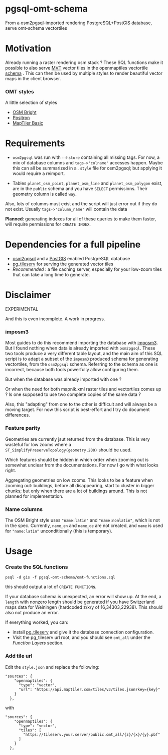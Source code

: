 # pgsql-omt-schema
From a osm2pgsql-imported rendering PostgreSQL+PostGIS database, serve omt-schema vectortiles

# Motivation

Already running a raster rendering osm stack ? These SQL functions make it
possible to also serve 
[MVT](https://docs.mapbox.com/data/tilesets/guides/vector-tiles-standards/)
vector tiles in the openmaptiles vectortile 
[schema](https://openmaptiles.org/schema/) .
This can then be used by multiple styles to render beautiful vector maps in the
client browser.

### OMT styles

A little selection of styles
* [OSM Bright](https://github.com/openmaptiles/osm-bright-gl-style)
* [Positron](https://github.com/openmaptiles/positron-gl-style)
* [MapTiler Basic](https://github.com/openmaptiles/maptiler-basic-gl-style)

# Requirements

* `osm2pgsql` was run with `--hstore` containing all missing tags. For now, a mix
of database columns and `tags->'colname'` accesses happen.
Maybe this can all be summarized in a `.style` file for osm2pgsql; but applying it
would require a reimport.

* Tables `planet_osm_point`, `planet_osm_line` and `planet_osm_polygon` exist,
are in the `public` schema and you have `SELECT` permissions.
Their geometry column is called `way`.


Also, lots of columns must exist and the script will just error out if they do
not exist. Usually `tags->'column_name'` will contain the data


**Planned**: generating indexes for all of these queries to make them faster,
will require permissions for `CREATE INDEX`.

# Dependencies for a full pipeline

* [osm2pgsql](https://github.com/osm2pgsql-dev/osm2pgsql) and a
[PostGIS](https://postgis.net/) enabled PostgreSQL database
* [pg\_tileserv](https://github.com/CrunchyData/pg_tileserv)
for serving the generated vector tiles
* _Recommended_ : a file caching server, especially for your low-zoom tiles that
can take a long time to generate.

# Disclaimer

EXPERIMENTAL


And this is even incomplete. A work in progress.

### imposm3

Most guides to do this recommend importing the database with 
[imposm3](https://github.com/omniscale/imposm3).
But I found nothing when data is already imported with `osm2pgsql`.
These two tools produce a very different table layout, and the main
aim of this SQL script is to adapt a subset of the `imposm3` produced
schema for generating vectortiles, from the `osm2pgsql` schema.
Referring to the schema as one is incorrect, because both tools powerfully
allow configuring them.

But when the database was already imported with one ?


Or when the need for both mapnik.xml raster tiles and vectortiles comes up ?
Is one supposed to use two complete copies of the same data ?


Also, this "adapting" from one to the other is difficult and will always be a
moving target. For now this script is best-effort and I try do document
differences.

### Feature parity

Geometries are currently jsut returned from the database. This is very wasteful
for low zooms where a `ST_SimplifyPreserveTopology(geometry,200)` should be used.


Which features should be hidden in which order when zooming out is somewhat
unclear from the documentations. For now I go with what looks right.


Aggregating geometries on low zooms. This looks to be a feature when zooming
out: buildings, before all disappearing, start to cluster in bigger chunks;
but only when there are a lot of buildings around. This is not planned for
implementation.


### Name columns

The OSM Bright style uses `"name:latin"` and `"name:nonlatin"`, which is not in the spec.
Currently, `name_en` and `name_de` are not created, and `name` is used for `"name:latin"`
unconditionally (this is temporary).

# Usage

### Create the SQL functions

`psql -d gis -f pgsql-omt-schema/omt-functions.sql`


this should output a lot of `CREATE FUNCTION`s.


If your database schema is unexpected, an error will show up.
At the end, a `length` with nonzero length should be generated if you have Switzerland
maps data for Weiningen (hardcoded z/x/y of 16,34303,22938).
This should also not produce an error.


If everything worked, you can:
* install
[pg\_tileserv](https://github.com/CrunchyData/pg_tileserv)
and give it the database connection configuration.
* Visit the pg\_tileserv url root, and you should see `omt_all` under the 
_Function Layers_ section.

### Add tile url

Edit the `style.json` and replace the following:


    "sources": {
        "openmaptiles": {
          "type": "vector",
          "url": "https://api.maptiler.com/tiles/v3/tiles.json?key={key}"
        }
      },


with

    "sources": {
        "openmaptiles": {
          "type": "vector",
          "tiles": [
            "https://tileserv.your.server/public.omt_all/{z}/{x}/{y}.pbf"
          ]
        }
      },

